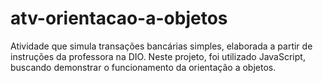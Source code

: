 # atv-orientacao-a-objetos
Atividade que simula transações bancárias simples, elaborada a partir de instruções da professora na DIO. Neste projeto, foi utilizado JavaScript, buscando demonstrar o funcionamento da orientação a objetos.
